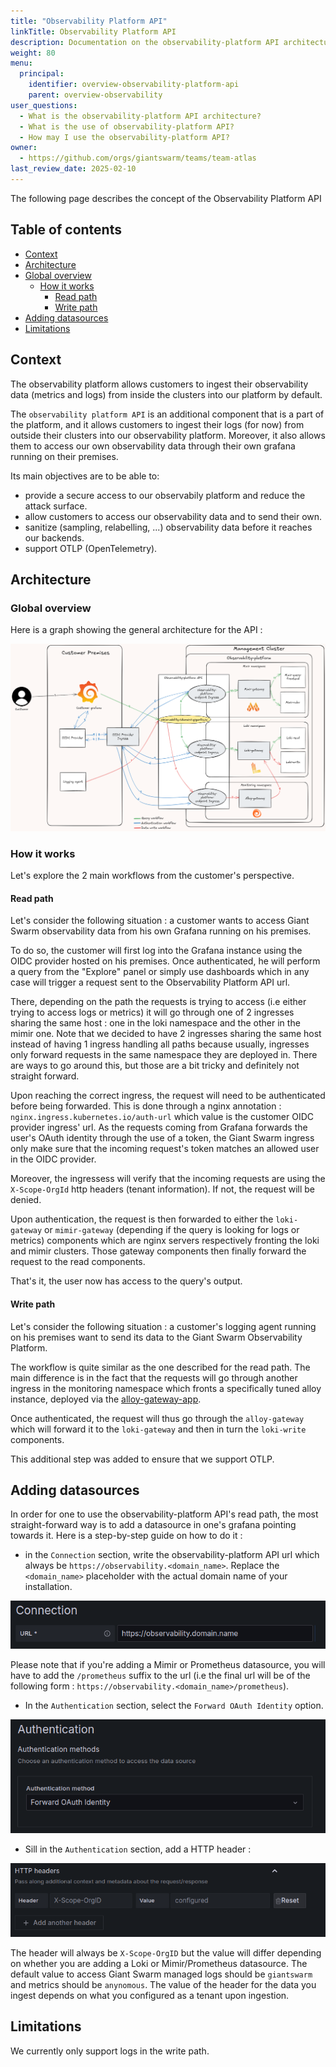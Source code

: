 ```yaml
---
title: "Observability Platform API"
linkTitle: Observability Platform API
description: Documentation on the observability-platform API architecture deployed and maintained by Giant Swarm.
weight: 80
menu:
  principal:
    identifier: overview-observability-platform-api
    parent: overview-observability
user_questions:
  - What is the observability-platform API architecture?
  - What is the use of observability-platform API?
  - How may I use the observability-platform API?
owner:
  - https://github.com/orgs/giantswarm/teams/team-atlas
last_review_date: 2025-02-10
---
```


The following page describes the concept of the Observability Platform API

## Table of contents

* [Context](#context)
* [Architecture](#architecture)
* [Global overview](#global-overview)
  * [How it works](#how-it-works)
    * [Read path](#read-path)
    * [Write path](#write-path)
* [Adding datasources](#adding-datasources)
* [Limitations](#limitations)

## Context

The observability platform allows customers to ingest their observability data (metrics and logs) from inside the clusters into our platform by default.

The `observability platform API` is an additional component that is a part of the platform, and it allows customers to ingest their logs (for now) from outside their clusters into our observability platform. Moreover, it also allows them to access our own observability data through their own grafana running on their premises.

Its main objectives are to be able to:

* provide a secure access to our observabily platform and reduce the attack surface.
* allow customers to access our observability data and to send their own.
* sanitize (sampling, relabelling, ...) observability data before it reaches our backends.
* support OTLP (OpenTelemetry).

## Architecture

### Global overview

Here is a graph showing the general architecture for the API :

![api architecture](./observability-platform-api-graph.png)

### How it works

Let's explore the 2 main workflows from the customer's perspective.

#### Read path

Let's consider the following situation : a customer wants to access Giant Swarm observability data from his own Grafana running on his premises.

To do so, the customer will first log into the Grafana instance using the OIDC provider hosted on his premises. Once authenticated, he will perform a query from the "Explore" panel or simply use dashboards which in any case will trigger a request sent to the Observability Platform API url.

There, depending on the path the requests is trying to access (i.e either trying to access logs or metrics) it will go through one of 2 ingresses sharing the same host : one in the loki namespace and the other in the mimir one. Note that we decided to have 2 ingresses sharing the same host instead of having 1 ingress handling all paths because usually, ingresses only forward requests in the same namespace they are deployed in. There are ways to go around this, but those are a bit tricky and definitely not straight forward.

Upon reaching the correct ingress, the request will need to be authenticated before being forwarded. This is done through a nginx annotation : `nginx.ingress.kubernetes.io/auth-url` which value is the customer OIDC provider ingress' url. As the requests coming from Grafana forwards the user's OAuth identity through the use of a token, the Giant Swarm ingress only make sure that the incoming request's token matches an allowed user in the OIDC provider.

Moreover, the ingressess will verify that the incoming requests are using the `X-Scope-OrgId` http headers (tenant information). If not, the request will be denied.

Upon authentication, the request is then forwarded to either the `loki-gateway` or `mimir-gateway` (depending if the query is looking for logs or metrics) components which are nginx servers respectively fronting the loki and mimir clusters. Those gateway components then finally forward the request to the read components.

That's it, the user now has access to the query's output.

#### Write path

Let's consider the following situation : a customer's logging agent running on his premises want to send its data to the Giant Swarm Observability Platform.

The workflow is quite similar as the one described for the read path. The main difference is in the fact that the requests will go through another ingress in the monitoring namespace which fronts a specifically tuned alloy instance, deployed via the [alloy-gateway-app](https://github.com/giantswarm/alloy-gateway-app).

Once authenticated, the request will thus go through the `alloy-gateway` which will forward it to the `loki-gateway` and then in turn the `loki-write` components.

This additional step was added to ensure that we support OTLP.

## Adding datasources

In order for one to use the observability-platform API's read path, the most straight-forward way is to add a datasource in one's grafana pointing towards it. Here is a step-by-step guide on how to do it :

* in the `Connection` section, write the observability-platform API url which always be `https://observability.<domain_name>`. Replace the `<domain_name>` placeholder with the actual domain name of your installation.

![datasource url](./datasource-url.png)

Please note that if you're adding a Mimir or Prometheus datasource, you will have to add the `/prometheus` suffix to the url (i.e the final url will be of the following form : `https://observability.<domain_name>/prometheus`).

* In the `Authentication` section, select the `Forward OAuth Identity` option.

![datasource authentication](./datasource-authentication.png)

* Sill in the `Authentication` section, add a HTTP header :

![datasource headers](./datasource-headers.png)

The header will always be `X-Scope-OrgID` but the value will differ depending on whether you are adding a Loki or Mimir/Prometheus datasource. The default value to access Giant Swarm managed logs should be `giantswarm` and metrics should be `anynomous`. The value of the header for the data you ingest depends on what you configured as a tenant upon ingestion.

## Limitations

We currently only support logs in the write path.
